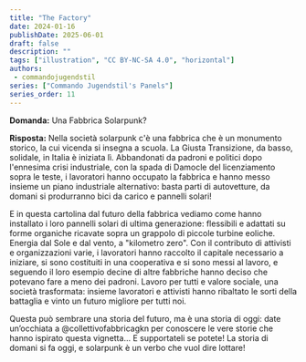 ```yaml
---
title: "The Factory"
date: 2024-01-16
publishDate: 2025-06-01
draft: false
description: ""
tags: ["illustration", "CC BY-NC-SA 4.0", "horizontal"]
authors:
 - commandojugendstil
series: ["Commando Jugendstil's Panels"]
series_order: 11
---
```


**Domanda:**
Una Fabbrica Solarpunk?

**Risposta:**
Nella società solarpunk c'è una fabbrica che è un monumento storico, la cui vicenda si insegna a scuola. La Giusta Transizione, da basso, solidale, in Italia è iniziata lì. Abbandonati da padroni e politici dopo l'ennesima crisi industriale, con la spada di Damocle del licenziamento sopra le teste, i lavoratori hanno occupato la fabbrica e hanno messo insieme un piano industriale alternativo: basta parti di autovetture, da domani si produrranno bici da carico e pannelli solari!

E in questa cartolina dal futuro della fabbrica vediamo come hanno installato i loro pannelli solari di ultima generazione: flessibili e adattati su forme organiche ricavate sopra un grappolo di piccole turbine eoliche. Energia dal Sole e dal vento, a "kilometro zero".
Con il contributo di attivisti e organizzazioni varie, i lavoratori hanno raccolto il capitale necessario a iniziare, si sono costituiti in una cooperativa e si sono messi al lavoro, e seguendo il loro esempio decine di altre fabbriche hanno deciso che potevano fare a meno dei padroni. Lavoro per tutti e valore sociale, una società trasformata: insieme lavoratori e attivisti hanno ribaltato le sorti della battaglia e vinto un futuro migliore per tutti noi.

Questa può sembrare una storia del futuro, ma è una storia di oggi: date un’occhiata a @collettivofabbricagkn per conoscere le vere storie che hanno ispirato questa vignetta… E supportateli se potete! La storia di domani si fa oggi, e solarpunk è un verbo che vuol dire lottare!
